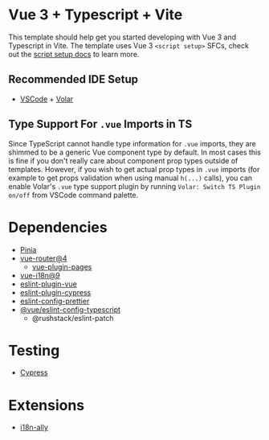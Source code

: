 # Vue 3 + Typescript + Vite

This template should help get you started developing with Vue 3 and Typescript in Vite. The template uses Vue 3 `<script setup>` SFCs, check out the [script setup docs](https://v3.vuejs.org/api/sfc-script-setup.html#sfc-script-setup) to learn more.

## Recommended IDE Setup

- [VSCode](https://code.visualstudio.com/) + [Volar](https://marketplace.visualstudio.com/items?itemName=johnsoncodehk.volar)

## Type Support For `.vue` Imports in TS

Since TypeScript cannot handle type information for `.vue` imports, they are shimmed to be a generic Vue component type by default. In most cases this is fine if you don't really care about component prop types outside of templates. However, if you wish to get actual prop types in `.vue` imports (for example to get props validation when using manual `h(...)` calls), you can enable Volar's `.vue` type support plugin by running `Volar: Switch TS Plugin on/off` from VSCode command palette.

# Dependencies

- [Pinia](https://pinia.vuejs.org/getting-started.html#installation)
- [vue-router@4](https://router.vuejs.org/guide/)
  - [vue-plugin-pages](https://github.com/hannoeru/vite-plugin-pages)
- [vue-i18n@9](https://vue-i18n.intlify.dev/introduction.html)
- [eslint-plugin-vue](https://eslint.vuejs.org/)
- [eslint-plugin-cypress](https://github.com/cypress-io/eslint-plugin-cypress)
- [eslint-config-prettier](https://prettier.io/docs/en/related-projects.html#eslint-integrations)
- [@vue/eslint-config-typescript](https://github.com/vuejs/eslint-config-typescript)
  - @rushstack/eslint-patch

# Testing

- [Cypress](https://docs.cypress.io/guides/core-concepts/introduction-to-cypress)

# Extensions

- [i18n-ally](https://github.com/lokalise/i18n-ally)
